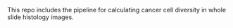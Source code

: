 This repo includes the pipeline for calculating cancer cell diversity in whole slide histology images.